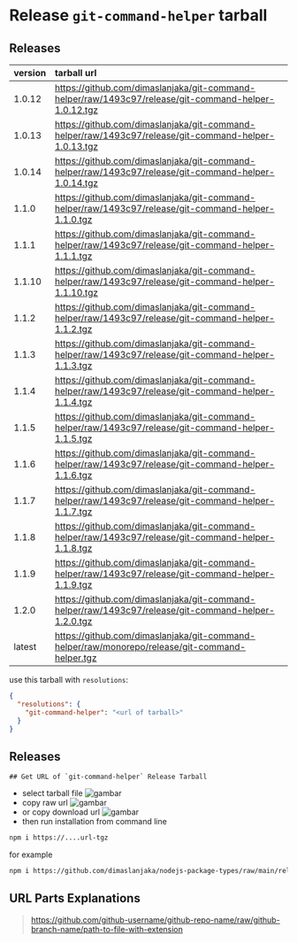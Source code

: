 # Release `git-command-helper` tarball
## Releases
| version | tarball url |
| :--- | :--- |
| 1.0.12 | https://github.com/dimaslanjaka/git-command-helper/raw/1493c97/release/git-command-helper-1.0.12.tgz |
| 1.0.13 | https://github.com/dimaslanjaka/git-command-helper/raw/1493c97/release/git-command-helper-1.0.13.tgz |
| 1.0.14 | https://github.com/dimaslanjaka/git-command-helper/raw/1493c97/release/git-command-helper-1.0.14.tgz |
| 1.1.0 | https://github.com/dimaslanjaka/git-command-helper/raw/1493c97/release/git-command-helper-1.1.0.tgz |
| 1.1.1 | https://github.com/dimaslanjaka/git-command-helper/raw/1493c97/release/git-command-helper-1.1.1.tgz |
| 1.1.10 | https://github.com/dimaslanjaka/git-command-helper/raw/1493c97/release/git-command-helper-1.1.10.tgz |
| 1.1.2 | https://github.com/dimaslanjaka/git-command-helper/raw/1493c97/release/git-command-helper-1.1.2.tgz |
| 1.1.3 | https://github.com/dimaslanjaka/git-command-helper/raw/1493c97/release/git-command-helper-1.1.3.tgz |
| 1.1.4 | https://github.com/dimaslanjaka/git-command-helper/raw/1493c97/release/git-command-helper-1.1.4.tgz |
| 1.1.5 | https://github.com/dimaslanjaka/git-command-helper/raw/1493c97/release/git-command-helper-1.1.5.tgz |
| 1.1.6 | https://github.com/dimaslanjaka/git-command-helper/raw/1493c97/release/git-command-helper-1.1.6.tgz |
| 1.1.7 | https://github.com/dimaslanjaka/git-command-helper/raw/1493c97/release/git-command-helper-1.1.7.tgz |
| 1.1.8 | https://github.com/dimaslanjaka/git-command-helper/raw/1493c97/release/git-command-helper-1.1.8.tgz |
| 1.1.9 | https://github.com/dimaslanjaka/git-command-helper/raw/1493c97/release/git-command-helper-1.1.9.tgz |
| 1.2.0 | https://github.com/dimaslanjaka/git-command-helper/raw/1493c97/release/git-command-helper-1.2.0.tgz |
| latest | https://github.com/dimaslanjaka/git-command-helper/raw/monorepo/release/git-command-helper.tgz |

use this tarball with `resolutions`:
```json
{
  "resolutions": {
    "git-command-helper": "<url of tarball>"
  }
}
```

## Releases

    ## Get URL of `git-command-helper` Release Tarball
- select tarball file
![gambar](https://user-images.githubusercontent.com/12471057/203216375-8af4b5d9-00c2-40fb-8d3d-d220beaabd46.png)
- copy raw url
![gambar](https://user-images.githubusercontent.com/12471057/203216508-7590cbb9-a1ce-47d6-96ca-8d82149f0762.png)
- or copy download url
![gambar](https://user-images.githubusercontent.com/12471057/203216541-3807d2c3-5213-49f3-b93d-c626dbae3b2e.png)
- then run installation from command line
```bash
npm i https://....url-tgz
```
for example
```bash
npm i https://github.com/dimaslanjaka/nodejs-package-types/raw/main/release/nodejs-package-types.tgz
```

## URL Parts Explanations
> https://github.com/github-username/github-repo-name/raw/github-branch-name/path-to-file-with-extension